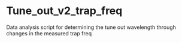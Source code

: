 # Tune_out_v2_trap_freq
Data analysis script for determining the tune out wavelength through changes in the measured trap freq
